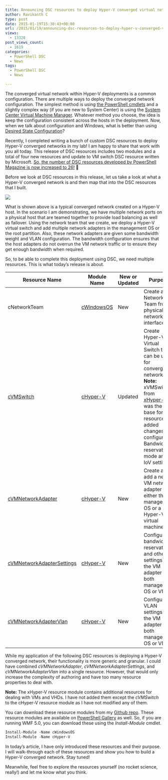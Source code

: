 ```yaml
---
title: Announcing DSC resources to deploy Hyper-V converged virtual network
author: Ravikanth C
type: post
date: 2015-01-19T15:30:43+00:00
url: /2015/01/19/announcing-dsc-resources-to-deploy-hyper-v-converged-virtual-network/
views:
  - 13328
post_views_count:
  - 1619
categories:
  - PowerShell DSC
  - News
tags:
  - PowerShell DSC
  - News

---
```

The converged virtual network within Hyper-V deployments is a common configuration. There are multiple ways to deploy the converged network configuration. The simplest method is using [the PowerShell cmdlets][1] and a slightly complex way (if you are new to System Center) is using the [System Center Virtual Machine Manager][2]. Whatever method you choose, the idea is keep the configuration consistent across the hosts in the deployment. Now, when we talk about configuration and Windows, what is better than using [Desired State Configuration][3]?

Recently, I completed writing a bunch of custom DSC resources to deploy Hyper-V converged networks in my lab! I am happy to share that work with you all today. This release of DSC resources includes two modules and a total of four new resources and update to VM switch DSC resource written by Microsoft. [So, the number of DSC resources developed by PowerShell Magazine is now increased to 26!][4] 🙂

Before we look at DSC resources in this release, let us take a look at what a Hyper-V converged network is and then map that into the DSC resources that I built.

![](/images/hcidsc1.png)

What is shown above is a typical converged network created on a Hyper-V host. In the scenario I am demonstrating, we have multiple network ports on a physical host that are teamed together to provide load balancing as well as failover. Using the network team that we create, we deploy a Hyper-V virtual switch and add multiple network adapters in the management OS or the root partition. Also, these network adapters are given some bandwidth weight and VLAN configuration. The bandwidth configuration ensures that the host adapters do not overrun the VM network traffic or to ensure they get enough bandwidth when required.

So, to be able to complete this deployment using DSC, we need multiple resources. This is what today&#8217;s release is about.

| **Resource Name**                                            | **Module Name**                                              | **New or Updated** | **Purpose**                                                  |
| ------------------------------------------------------------ | ------------------------------------------------------------ | ------------------ | ------------------------------------------------------------ |
| cNetworkTeam                                                 | [cWindowsOS](https://github.com/rchaganti/DSCResources/tree/master/cWindowsOS) | New                | Create a Network Team from physical network interfaces.      |
| [cVMSwitch](https://github.com/rchaganti/DSCResources/tree/master/cHyper-V/DSCResources/cVMSwitch) | [cHyper-V](https://github.com/rchaganti/DSCResources/tree/master/cHyper-V) | Updated            | Create Hyper-V Virtual Switch that can be used for converged networking. **Note:** xVMSwitch from [xHyper-V](https://gallery.technet.microsoft.com/scriptcenter/xHyperV-Module-PowerShell-a646ad1a) was the base for this resource. I added changes to configure Bandwidth reservation mode and IoV settings. |
| [cVMNetworkAdapter](https://github.com/rchaganti/DSCResources/tree/master/cHyper-V/DSCResources/cVMNetworkAdapter) | [cHyper-V](https://github.com/rchaganti/DSCResources/tree/master/cHyper-V) | New                | Create and add a new VM network adapter to either the management OS or a Hyper-V virtual machine. |
| [cVMNetworkAdapterSettings](https://github.com/rchaganti/DSCResources/tree/master/cHyper-V/DSCResources/cVMNetworkAdapterSettings) | [cHyper-V](https://github.com/rchaganti/DSCResources/tree/master/cHyper-V) | New                | Configure bandwidth reservation and other settings on the VM adapter in both management OS or VM. |
| [cVMNetworkAdapterVlan](https://github.com/rchaganti/DSCResources/tree/master/cHyper-V/DSCResources/cVMNetworkAdapterVlan) | [cHyper-V](https://github.com/rchaganti/DSCResources/tree/master/cHyper-V) | New                | Configure VLAN settings on the VM adapter in both management OS or VM. |

While my application of the following DSC resources is deploying a Hyper-V converged network, their functionality is more generic and granular. I could have combined _cVMNetworkAdapter_, _cVMNetworkAdapterSettings_, and _cVMNetworkAdapterVlan_ into a single resource. However, that would only increase the complexity of authoring and have too many resource properties to deal with.

**Note:** The xHyper-V resource module contains additional resources for dealing with VMs and VHDs. I have not added them except the _cVMSwitch_ to the cHyper-V resource module as I have not modified any of them.

You can download these resource modules from my [Github repo][4]. These resource modules are available on [PowerShell Gallery][5] as well. So, if you are running WMF 5.0, you can download these using the _Install-Module_ cmdlet.

```powershell
Install-Module -Name cWindowsOS
Install-Module -Name cHyper-V
```


In today&#8217;s article, I have only introduced these resources and their purpose. I will walk-through each of these resources and show you how to build a Hyper-V converged network. Stay tuned!

Meanwhile, feel free to explore the resources yourself (no rocket science, really!) and let me know what you think.

[1]: http://en.community.dell.com/techcenter/virtualization/w/wiki/4295.hyper-v-3-0-and-converged-networks-on-12th-generation-dell-poweredge-servers/
[2]: http://charbelnemnom.com/2014/05/create-a-converged-network-fabric-in-vmm-2012-r2/
[3]: /tag/dsc/
[4]: https://github.com/rchaganti/DSCResources
[5]: http://www.powershellgallery.com